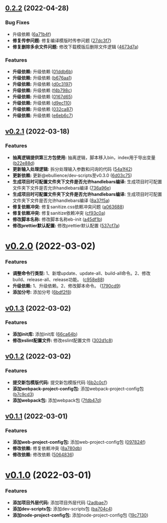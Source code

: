 ## [0.2.2](https://github.com/qinshixixing/ebullience/compare/ebullience/v0.2.1...ebullience/0.2.2) (2022-04-28)


### Bug Fixes

* 升级依赖 ([6a71b4f](https://github.com/qinshixixing/ebullience/commit/6a71b4fa32be2799c148c60cc55164850a3547ea))
* **修复传参问题:** 修复编译模版时传参问题 ([27dc3f7](https://github.com/qinshixixing/ebullience/commit/27dc3f7183c73b7989c16af752db4b9215150cd5))
* **修复删除多余文件问题:** 修改下载模版后删除文件逻辑 ([4673d7a](https://github.com/qinshixixing/ebullience/commit/4673d7a6c7c77eaa769569ae861aaf3e1dda4330))


### Features

* **升级依赖:** 升级依赖 ([01ddb6b](https://github.com/qinshixixing/ebullience/commit/01ddb6b35029f0cd7a4e92b5122da6028f1de96d))
* **升级依赖:** 升级依赖 ([b676aa1](https://github.com/qinshixixing/ebullience/commit/b676aa139b42b8e6274016ffff0c29d7ec5d0ba8))
* **升级依赖:** 升级依赖 ([d0c3197](https://github.com/qinshixixing/ebullience/commit/d0c31975fae3ad9d617e4d8840cb952c3a38e67d))
* **升级依赖:** 升级依赖 ([f4b798c](https://github.com/qinshixixing/ebullience/commit/f4b798c8ada9219f0e2e7b2aa8891ba4c2eca503))
* **升级依赖:** 升级依赖 ([0167d65](https://github.com/qinshixixing/ebullience/commit/0167d65a05334193109d49634a71d9fedad94e40))
* **升级依赖:** 升级依赖 ([d9ec110](https://github.com/qinshixixing/ebullience/commit/d9ec1103c7a7d06f6788f8aba6aa758b791066d2))
* **升级依赖:** 升级依赖 ([032ca87](https://github.com/qinshixixing/ebullience/commit/032ca87dfe5e46c80283757f324c9fe89b333b93))
* **升级依赖:** 升级依赖 ([e6eb6c7](https://github.com/qinshixixing/ebullience/commit/e6eb6c72c3f3500a5849a50bf72634ff9ecd0711))



## [v0.2.1](https://github.com/qinshixixing/ebullience/compare/ebullience/v0.2.0...ebullience/v0.2.1) (2022-03-18)


### Features

* **抽离逻辑提供第三方包使用:** 抽离逻辑，脚本移入bin，index用于导出变量 ([b22e88d](https://github.com/qinshixixing/ebullience/commit/b22e88d5bb0485f92723a243f705191e525a61d9))
* **更新输入处理逻辑:** 拆分处理输入参数和问询的代码 ([54a1f42](https://github.com/qinshixixing/ebullience/commit/54a1f4226e7eb5f9d99a5581ef966ecda76acf4c))
* **更新依赖:** 更新@ebullience/dev-scripts至v0.3.0 ([6d03c75](https://github.com/qinshixixing/ebullience/commit/6d03c7519b73f5745d4fb34aa87a099ba86563c9))
* **生成项目时可配置文件夹下文件是否允许handlebars编译:** 生成项目时可配置文件夹下文件是否允许handlebars编译 ([736a96e](https://github.com/qinshixixing/ebullience/commit/736a96e6fe5dbccc6d6de87dc8b0d45e4b24baf8))
* **生成项目时可配置文件夹下文件是否允许handlebars编译:** 生成项目时可配置文件夹下文件是否允许handlebars编译 ([8a37f5a](https://github.com/qinshixixing/ebullience/commit/8a37f5ac4db8f91e9463ac89e3e2f6c3b6fb663f))
* **修复依赖冲突:** 修复sanitize.css依赖冲突问题 ([a063688](https://github.com/qinshixixing/ebullience/commit/a063688d388cf05fff2fa200c36232237899f2dc))
* **修复依赖冲突:** 修复sanitize依赖冲突 ([cf93c0a](https://github.com/qinshixixing/ebullience/commit/cf93c0a185986ba3c621d719f27eaf6a5e34f6b0))
* **修改脚本名称:** 修改脚本名称eb-init ([a45df1b](https://github.com/qinshixixing/ebullience/commit/a45df1be768e8cf51f97aa535d06fc1517fb82d8))
* **修改prettier默认配置:** 修改prettier默认配置 ([537cf7a](https://github.com/qinshixixing/ebullience/commit/537cf7a7c26f57b1588b51013f3e40c481d4d70b))



# [v0.2.0](https://github.com/qinshixixing/ebullience/compare/ebullience/v0.1.3...ebullience/v0.2.0) (2022-03-02)


### Features

* **调整命令行类型:** 1、新增update、update-all、build-all命令。2、修改build、release-all、release功能。 ([c958e88](https://github.com/qinshixixing/ebullience/commit/c958e88c3573a2156cb65f6678619ac9526cd7ab))
* **升级依赖:** 1、升级依赖。2、修改脚本命令。 ([1790cd9](https://github.com/qinshixixing/ebullience/commit/1790cd9db442ebeb7937aa559d614c5fc59d815a))
* **添加分号:** 添加分号 ([6bdf2f8](https://github.com/qinshixixing/ebullience/commit/6bdf2f8e009ab4a8809411c70195a86b1bb8ba96))



## [v0.1.3](https://github.com/qinshixixing/ebullience/compare/ebullience/v0.1.2...ebullience/v0.1.3) (2022-03-02)


### Features

* **添加init库:** 添加init库 ([66ca64b](https://github.com/qinshixixing/ebullience/commit/66ca64bf38cfb8c71c1359cf3e88935da5ac0bcd))
* **修改eslint配置文件:** 修改eslint配置文件 ([302d1c8](https://github.com/qinshixixing/ebullience/commit/302d1c8d1af496d3a43d46dc6706a34a1c55b1fd))



## [v0.1.2](https://github.com/qinshixixing/ebullience/compare/ebullience/v0.1.1...ebullience/v0.1.2) (2022-03-02)


### Features

* **提交新包模版代码:** 提交新包模版代码 ([6b2c0cf](https://github.com/qinshixixing/ebullience/commit/6b2c0cf5c154d13828ce19dd836c6b1d2a72ef56))
* **添加webpack-project-config包:** 添加webpack-project-config包 ([b7c9cd3](https://github.com/qinshixixing/ebullience/commit/b7c9cd302b1ac472797d6fcee20bd48d5ceddd61))
* **添加webpack包:** 添加webpack包 ([7fdb47d](https://github.com/qinshixixing/ebullience/commit/7fdb47d345b899dae417ca8a7db1bac346253bcc))



## [v0.1.1](https://github.com/qinshixixing/ebullience/compare/ebullience/v0.1.0...ebullience/v0.1.1) (2022-03-01)


### Features

* **添加web-project-config包:** 添加web-project-config包 ([097824f](https://github.com/qinshixixing/ebullience/commit/097824fb1e055a2843fd029b33aa55b9ac88fbf9))
* **修改依赖:** 修复依赖冲突 ([8a780db](https://github.com/qinshixixing/ebullience/commit/8a780db513d13ff4c361f3673a6c0cebded21c37))
* **修改依赖:** 修改依赖 ([5064836](https://github.com/qinshixixing/ebullience/commit/5064836f818e45092228f25d1f6b91fdccf3dfd4))



# [v0.1.0](https://github.com/qinshixixing/ebullience/compare/19c7130908da168f8906190229fa18ca2c1ca93f...ebullience/v0.1.0) (2022-03-01)


### Features

* **添加项目外层代码:** 添加项目外层代码 ([2adbae7](https://github.com/qinshixixing/ebullience/commit/2adbae711a78df7f6cd103738ef145a66a7ed24b))
* **添加dev-scripts包:** 添加dev-scripts包 ([ba704c4](https://github.com/qinshixixing/ebullience/commit/ba704c493974c2de8587da7a07cfd1c68a94090a))
* **添加node-project-config包:** 添加node-project-config包 ([19c7130](https://github.com/qinshixixing/ebullience/commit/19c7130908da168f8906190229fa18ca2c1ca93f))



